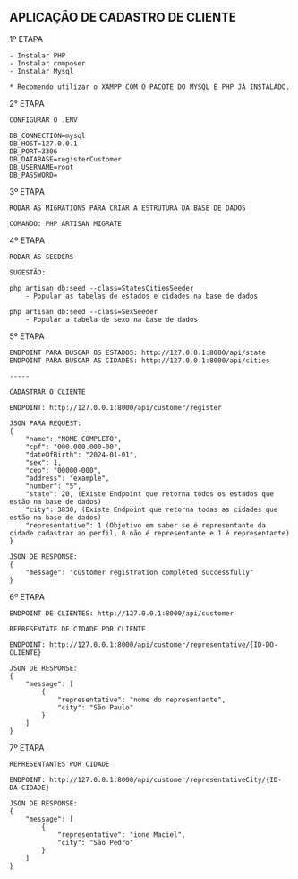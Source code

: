 ## APLICAÇÃO DE CADASTRO DE CLIENTE

1º ETAPA 

    - Instalar PHP
    - Instalar composer
    - Instalar Mysql 

    * Recomendo utilizar o XAMPP COM O PACOTE DO MYSQL E PHP JÁ INSTALADO.

<!-- Conexão ao banco de dados -->
2° ETAPA 
    
    CONFIGURAR O .ENV

    DB_CONNECTION=mysql
    DB_HOST=127.0.0.1
    DB_PORT=3306
    DB_DATABASE=registerCustomer
    DB_USERNAME=root
    DB_PASSWORD=

3º ETAPA

    RODAR AS MIGRATIONS PARA CRIAR A ESTRUTURA DA BASE DE DADOS

    COMANDO: PHP ARTISAN MIGRATE

4º ETAPA

    RODAR AS SEEDERS

    SUGESTÃO:

    php artisan db:seed --class=StatesCitiesSeeder 
        - Popular as tabelas de estados e cidades na base de dados

    php artisan db:seed --class=SexSeeder
        - Popular a tabela de sexo na base de dados

5º ETAPA

    ENDPOINT PARA BUSCAR OS ESTADOS: http://127.0.0.1:8000/api/state
    ENDPOINT PARA BUSCAR AS CIDADES: http://127.0.0.1:8000/api/cities

    -----

    CADASTRAR O CLIENTE

    ENDPOINT: http://127.0.0.1:8000/api/customer/register

    JSON PARA REQUEST:
    {
        "name": "NOME COMPLETO",
        "cpf": "000.000.000-00",
        "dateOfBirth": "2024-01-01",
        "sex": 1,
        "cep": "00000-000",
        "address": "example",
        "number": "5",
        "state": 20, (Existe Endpoint que retorna todos os estados que estão na base de dados)
        "city": 3830, (Existe Endpoint que retorna todas as cidades que estão na base de dados)
        "representative": 1 (Objetivo em saber se é representante da cidade cadastrar ao perfil, 0 não é representante e 1 é representante)
    }

    JSON DE RESPONSE:
    {
        "message": "customer registration completed successfully"
    }

6º ETAPA

    ENDPOINT DE CLIENTES: http://127.0.0.1:8000/api/customer

    REPRESENTATE DE CIDADE POR CLIENTE

    ENDPOINT: http://127.0.0.1:8000/api/customer/representative/{ID-DO-CLIENTE}

    JSON DE RESPONSE:
    {
        "message": [
            {
                "representative": "nome do representante",
                "city": "São Paulo"
            }
        ]
    }

7º ETAPA

    REPRESENTANTES POR CIDADE

    ENDPOINT: http://127.0.0.1:8000/api/customer/representativeCity/{ID-DA-CIDADE}

    JSON DE RESPONSE:
    {
        "message": [
            {
                "representative": "ione Maciel",
                "city": "São Pedro"
            }
        ]
    }